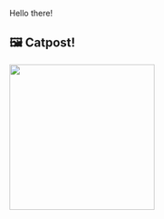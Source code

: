 Hello there!



## 🖼️ Catpost!

<sub>
    <img src="https://cdn2.thecatapi.com/images/8qu.jpg" height="256">
</sub>

